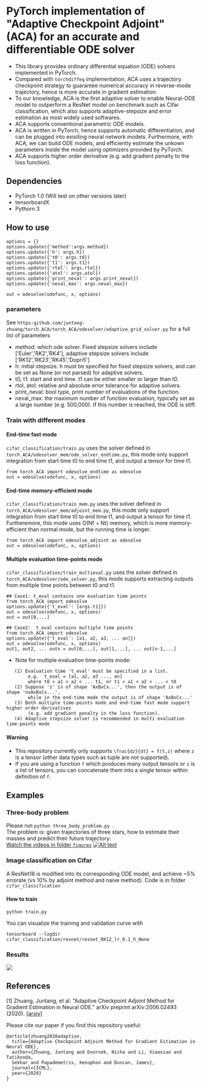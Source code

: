 # PyTorch implementation of "Adaptive Checkpoint Adjoint" (ACA) for an accurate and differentiable ODE solver
- This library provides ordinary differential equation (ODE) solvers implemented in PyTorch. <br/>
- Compared with ```torchdiffeq``` implementation, ACA uses a trajectory checkpoint strategy to guarantee numerical accuracy in reverse-mode trajectory, hence is more accurate in gradient estimation. <br/>
- To our knowledge, ACA is the first adaptive solver to enable Neural-ODE model to outperform a ResNet model on benchmark such as Cifar classification, which also supports adaptive-stepsize and error estimation as most widely used softwares. <br/>
- ACA supports conventional parametric ODE models. <br/>
- ACA is written in PyTorch, hence supports automatic differentiation, and can be plugged into exisiting neural network models. Furthermore, with ACA, we can build ODE models, and efficiently estimate the unkown parameters inside the model using optimizers provided by PyTorch.
- ACA supports higher order derivative (e.g. add gradient penalty to the loss function).

## Dependencies
- PyTorch 1.0 (Will test on other versions later)
- tensorboardX
- Pythorn 3

## How to use
```
options = {}
options.update({'method':args.method})
options.update({'h': args.h})
options.update({'t0': args.t0})
options.update({'t1': args.t1})
options.update({'rtol': args.rtol})
options.update({'atol': args.atol})
options.update({'print_neval': args.print_neval})
options.update({'neval_max': args.neval_max})

out = odesolve(odefunc, x, options)
```
### parameters
See ```https:github.com/juntang-zhuang/torch_ACA/torch_ACA/odesolver/adaptive_grid_solver.py``` for a full list of parameters
- method: which ode solver. Fixed stepsize solvers include ['Euler','RK2','RK4'], adaptive stepsize solvers include ['RK12','RK23','RK45','Dopri5']
- h: initial stepsize. h must be specified for fixed stepsize solvers, and can be set as None (or not parsed) for adaptive solvers.
- t0, t1: start and end time. t1 can be either smaller or larger than t0.
- rtol, atol: relative and absolute error tolerance for adaptive solvers. 
- print_neval: bool type, print number of evaluations of the function.
- neval_max: the maximum number of function evaluation, typically set as a large number (e.g. 500,000). If this number is reached, the ODE is stiff.

### Train with different modes
#### End-time fast mode <br/>
```cifar_classification/train.py``` uses the solver defined in ```torch_ACA/odesolver_mem/ode_solver_endtime.py```, this mode only support integration from start time t0 to end time t1, and output a tensor for time t1.
```
from torch_ACA import odesolve_endtime as odesolve
out = odesolve(odefunc, x, options)
```

#### End-time memory-efficient mode <br/>
```cifar_classification/train_mem.py``` uses the solver defined in ```torch_ACA/odesolver_mem/adjoint_mem.py```, this mode only support integration from start time t0 to end time t1, and output a tensor for time t1. Furtheremore, this mode uses O(Nf + Nt) memory, which is more memory-efficient than normal mode, but the running time is longer.
```
from torch_ACA import odesolve_adjoint as odesolve
out = odesolve(odefunc, x, options)
```

#### Multiple evaluation time-points mode <br/>
```cifar_classification/train_multieval.py``` uses the solver defined in ```torch_ACA/odesolver/ode_solver.py```, this mode supports extracting outputs from multiple time points between t0 and t1. 
```
## Case1: t_eval contains one evaluation time points
from torch_ACA import odesolve
options.update({'t_eval': [args.t1]})
out = odesolve(odefunc, x, options)
out = out[0,...]

## Case2:  t_eval contains multiple time points
from torch_ACA import odesolve
options.update({'t_eval': [a1, a2, a3, ... an]})
out = odesolve(odefunc, x, options)
out1, out2, ... outn = out[0,...], out[1,...], ... out[n-1,...]
```

- Note for multiple evaluation time-points mode: <br/>
```
   (1) Evaluation time 't_eval' must be specified in a list. 
        e.g.  t_eval = [a1, a2, a3 ..., an]  
        where t0 < a1 < a2 < ... t1, or t1 < a1 < a2 < ... < t0 
   (2) Suppose 'z' is of shape 'AxBxCx...', then the output is of shape 'nxAxBxCx...', 
        while in the end-time mode the output is of shape 'AxBxCx...'
   (3) Both multiple time-points mode and end-time fast mode support higher order derivatives 
        (e.g. add gradient penalty in the loss function).
   (4) Adaptive stepsize solver is recommended in multi evaluation time-points mode
```

#### Warning
- This repository currently only supports ``` \frac{dz}{dt} = f(t,z) ``` where ```z``` is a tensor (other data types such as tuple are not supported). <br/>
- If you are using a function ```f``` which produces many output tensors or ```z``` is a list of tensors, you can concatenate them into a single tensor within definition of ```f```.


## Examples
### Three-body problem
Please run ```python three_body_problem.py ```. <br/>
The problem is: given trajectories of three stars, how to estimate their masses and predict their future trajectory.<br/>
[Watch the videos in folder ```figures```](https://www.youtube.com/playlist?list=PL7KkG3n9bER4ODAMzAKzfXIaF0ndUxK-N)
[![Alt text](./figures/three_body.png)](https://www.youtube.com/playlist?list=PL7KkG3n9bER4ODAMzAKzfXIaF0ndUxK-N)

### Image classification on Cifar
A ResNet18 is modified into its corresponding ODE model, and achieve ~5% errorate (vs 10% by adjoint method and naive method).
Code is in folder ```cifar_classification```
#### How to train
```
python train.py
```
You can visualize the training and validation curve with 
```
tensorboard --logdir cifar_classification/resnet/resnet_RK12_lr_0.1_h_None
```

### Results
<img src="./figures/results.png">

## References
[1] Zhuang, Juntang, et al. "Adaptive Checkpoint Adjoint Method for Gradient Estimation in Neural ODE." arXiv preprint arXiv:2006.02493 (2020). [[arxiv]](https://arxiv.org/abs/2006.02493) <br/>

Please cite our paper if you find this repository useful:
```
@article{zhuang2020adaptive,
  title={Adaptive Checkpoint Adjoint Method for Gradient Estimation in Neural ODE},
  author={Zhuang, Juntang and Dvornek, Nicha and Li, Xiaoxiao and Tatikonda, 
  Sekhar and Papademetris, Xenophon and Duncan, James},
  journal={ICML},
  year={2020}
}
```
